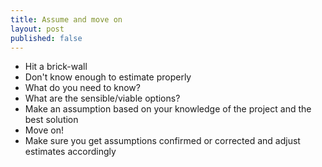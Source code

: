 ```yaml
---
title: Assume and move on
layout: post
published: false
---
```

- Hit a brick-wall
- Don't know enough to estimate properly
- What do you need to know?
- What are the sensible/viable options?
- Make an assumption based on your knowledge of the project and the best solution 
- Move on!
- Make sure you get assumptions confirmed or corrected and adjust estimates accordingly